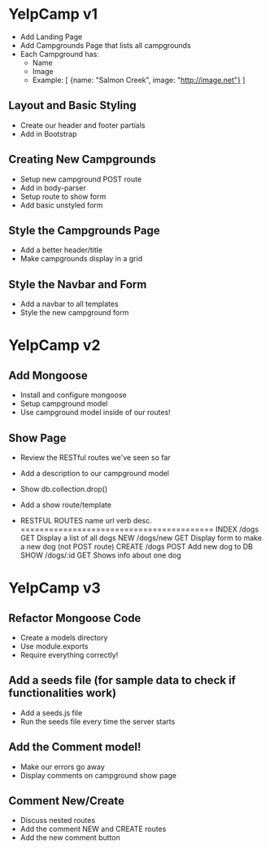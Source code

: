 # YelpCamp v1
* Add Landing Page
* Add Campgrounds Page that lists all campgrounds
* Each Campground has: 
  * Name
  * Image
  * Example: 
  [
    {name: "Salmon Creek", image: "http://image.net"}
  ]


## Layout and Basic Styling
  * Create our header and footer partials
  * Add in Bootstrap


## Creating New Campgrounds
* Setup new campground POST route
* Add in body-parser
* Setup route to show form
* Add basic unstyled form


## Style the Campgrounds Page
* Add a better header/title
* Make campgrounds display in a grid

## Style the Navbar and Form
* Add a navbar to all templates
* Style the new campground form



# YelpCamp v2

## Add Mongoose
* Install and configure mongoose
* Setup campground model
* Use campground model inside of our routes!

## Show Page
* Review the RESTful routes we've seen so far
* Add a description to our campground model
* Show db.collection.drop()
* Add a show route/template

* RESTFUL ROUTES
name       url       verb       desc.
=========================================
INDEX     /dogs       GET      Display a list of all dogs 
NEW       /dogs/new   GET      Display form to make a new dog (not POST route)
CREATE    /dogs       POST     Add new dog to DB
SHOW      /dogs/:id   GET      Shows info about one dog


# YelpCamp v3

## Refactor Mongoose Code
* Create a models directory
* Use module.exports
* Require everything correctly!

## Add a seeds file (for sample data to check if functionalities work)
* Add a seeds.js file
* Run the seeds file every time the server starts

## Add the Comment model!
* Make our errors go away
* Display comments on campground show page

## Comment New/Create
* Discuss nested routes
* Add the comment NEW and CREATE routes
* Add the new comment button
